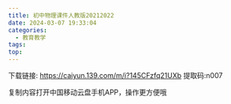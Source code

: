 ```yaml
---
title: 初中物理课件人教版20212022
date: 2024-03-07 19:33:04
categories:
  - 教育教学
tags:
top:
---
```

下载链接: https://caiyun.139.com/m/i?145CFzfq21UXb  提取码:n007  
<!--more-->
复制内容打开中国移动云盘手机APP，操作更方便哦

